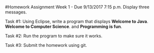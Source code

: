 #Homework Assignment Week 1 - Due 9/13/2017 7:15 p.m.
Display three messages.

Task #1: Using Eclipse, write a program that displays __Welcome to Java__. __Welcome to Computer Science__. and __Programming is fun__.

Task #2: Run the program to make sure it works.

Task #3: Submit the homework using git.
